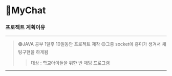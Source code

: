 # 🐥MyChat

<h3>프로젝트 계획이유</h3>

------------
>🟢JAVA 공부 1달후 10일동안 프로젝트 제작 
 🟡그중 socket에 흥미가 생겨서 채팅구현을 하게됨
>> 대상 : 학교아이들을 위한 반 채팅 프로그램

------------
